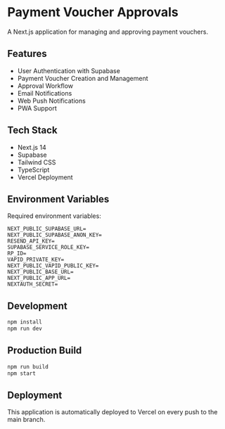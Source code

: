 # Payment Voucher Approvals

A Next.js application for managing and approving payment vouchers.

## Features

- User Authentication with Supabase
- Payment Voucher Creation and Management
- Approval Workflow
- Email Notifications
- Web Push Notifications
- PWA Support

## Tech Stack

- Next.js 14
- Supabase
- Tailwind CSS
- TypeScript
- Vercel Deployment

## Environment Variables

Required environment variables:

```env
NEXT_PUBLIC_SUPABASE_URL=
NEXT_PUBLIC_SUPABASE_ANON_KEY=
RESEND_API_KEY=
SUPABASE_SERVICE_ROLE_KEY=
RP_ID=
VAPID_PRIVATE_KEY=
NEXT_PUBLIC_VAPID_PUBLIC_KEY=
NEXT_PUBLIC_BASE_URL=
NEXT_PUBLIC_APP_URL=
NEXTAUTH_SECRET=
```

## Development

```bash
npm install
npm run dev
```

## Production Build

```bash
npm run build
npm start
```

## Deployment

This application is automatically deployed to Vercel on every push to the main branch.
